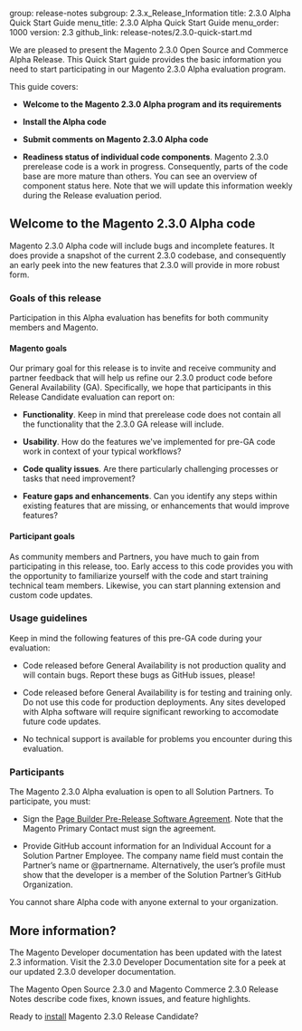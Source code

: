 group: release-notes
subgroup: 2.3.x_Release_Information
title: 2.3.0 Alpha Quick Start Guide
menu_title: 2.3.0 Alpha Quick Start Guide
menu_order: 1000
version: 2.3
github_link: release-notes/2.3.0-quick-start.md




We are pleased to present the Magento 2.3.0 Open Source and Commerce Alpha Release. This Quick Start guide provides the basic information you need to start participating in our Magento 2.3.0 Alpha evaluation program.


This guide covers:

* **Welcome to the Magento 2.3.0 Alpha program and its requirements**

* **Install the Alpha code**

* **Submit comments on Magento 2.3.0 Alpha code**

* **Readiness status of individual code components**. Magento 2.3.0 prerelease code is a work in progress. Consequently, parts of the code base are more mature than others. You can see an overview of component status here. Note that we will update this information weekly during the Release evaluation period.

## Welcome to the Magento 2.3.0 Alpha code

Magento 2.3.0 Alpha code will include bugs and incomplete features. It does provide a snapshot of the current 2.3.0 codebase, and consequently an early peek into the new features that 2.3.0 will provide in more robust form.


### Goals of this release

Participation in this Alpha evaluation has benefits for both community members and Magento.


#### Magento goals

Our primary goal for this release is to invite and receive community and partner feedback that will help us refine our 2.3.0 product code before General Availability (GA). Specifically, we hope that participants in this Release Candidate evaluation can report on:

* **Functionality**. Keep in mind that prerelease code does not contain all the functionality that the 2.3.0 GA release will include.

* **Usability**. How do the features we've implemented for pre-GA code work in context of your typical workflows?

* **Code quality issues**. Are there particularly challenging processes or tasks that need improvement?

* **Feature gaps and enhancements**. Can you identify any steps within existing features that are missing, or enhancements that would improve features?

#### Participant goals

As community members and Partners, you have much to gain from participating in this release, too. Early access to this code provides you with the opportunity to familiarize yourself with the code and start training technical team members. Likewise, you can start planning  extension and custom code updates.



### Usage guidelines

Keep in mind the following features of this pre-GA code during your evaluation:

* Code released before General Availability is not production quality and will contain bugs. Report these bugs as GitHub issues, please!

* Code released before General Availability is for testing and training only. Do not use this code for production deployments. Any sites developed with Alpha software will require significant reworking to accomodate future code updates.

* No technical support is available for problems you encounter during this evaluation.

### Participants



The Magento 2.3.0 Alpha evaluation is open to all Solution Partners. To participate, you must:

* Sign the [Page Builder Pre-Release Software Agreement](https://bit.ly/2rPYt3A). Note that the Magento Primary Contact must sign the agreement.

* Provide GitHub account information for an Individual Account for a Solution Partner Employee. The company name field must contain the Partner’s name or @partnername. Alternatively, the user’s profile must show that the developer is a member of the Solution Partner’s GitHub Organization.

You cannot share Alpha code with anyone external to your organization.


## More information?

The Magento Developer documentation has been updated with the latest 2.3 information.  Visit the 2.3.0 Developer Documentation site for a peek at our updated 2.3.0 developer documentation.

The Magento Open Source 2.3.0 and Magento Commerce 2.3.0 Release Notes describe code fixes, known issues, and feature highlights. 


Ready to [install]({{page.baseurl}}release-notes/release-candidate/install.html) Magento 2.3.0  Release Candidate?

